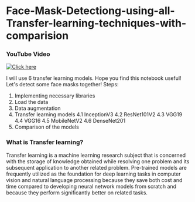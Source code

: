 # Face-Mask-Detectiong-using-all-Transfer-learning-techniques-with-comparision

### YouTube Video
[![Click here](https://drive.google.com/file/d/17E_YyT1o4N2kiynNc-MlxfE4oXlEUaOM/view?usp=drive_link)](https://youtu.be/_3t8ZCRXLp8&t) 

I will use 6 transfer learning models. Hope you find this notebook useful! Let's detect some face masks together!
Steps:
1. Implementing necessary libraries
2. Load the data
3. Data augmentation
4. Transfer learning models
   4.1 InceptionV3
   4.2 ResNet101V2
   4.3 VGG19
   4.4 VGG16
   4.5 MobileNetV2
   4.6 DenseNet201
5. Comparison of the models

### What is Transfer learning?
Transfer learning is a machine learning research subject that is concerned with the storage of knowledge obtained while resolving one problem and its subsequent application to another related problem.
Pre-trained models are frequently utilized as the foundation for deep learning tasks in computer vision and natural language processing because they save both cost and time compared to developing neural network models from scratch and because they perform significantly better on related tasks.
